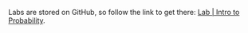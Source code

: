 <br><br>

Labs are stored on GitHub, so follow the link to get there: [Lab | Intro to Probability](https://github.com/data-bootcamp-v4/lab-intro-probability.git).
